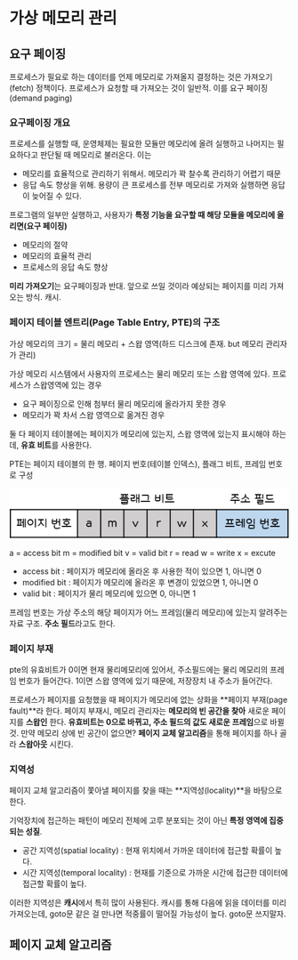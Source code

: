 # 가상 메모리 관리

## 요구 페이징

프로세스가 필요로 하는 데이터를 언제 메모리로 가져올지 결정하는 것은 가져오기(fetch) 정책이다. 프로세스가 요청할 때 가져오는 것이 일반적. 이를 요구 페이징(demand paging)

### 요구페이징 개요

프로세스를 실행할 때, 운영체제는 필요한 모듈만 메모리에 올려 실행하고 나머지는 필요하다고 판단될 때 메모리로 불러온다. 이는

- 메모리를 효율적으로 관리하기 위해서. 메모리가 꽉 찰수록 관리하기 어렵기 때문
- 응답 속도 향상을 위해. 용량이 큰 프로세스를 전부 메모리로 가져와 실행하면 응답이 늦어질 수 있다.

프로그램의 일부만 실행하고, 사용자가 **특정 기능을 요구할 때 해당 모듈을 메모리에 올리면(요구 페이징)**

- 메모리의 절약
- 메모리의 효율적 관리
- 프로세스의 응답 속도 향상

**미리 가져오기**는 요구페이징과 반대. 앞으로 쓰일 것이라 예상되는 페이지를 미리 가져오는 방식. 캐시.

### 페이지 테이블 엔트리(Page Table Entry, PTE)의 구조

가상 메모리의 크기 = 물리 메모리 + 스왑 영역(하드 디스크에 존재. but 메모리 관리자가 관리)

가상 메모리 시스템에서 사용자의 프로세스는 물리 메모리 또는 스왑 영역에 있다. 프로세스가 스왑영역에 있는 경우

- 요구 페이징으로 인해 첨부터 물리 메모리에 올라가지 못한 경우
- 메모리가 꽉 차서 스왑 영역으로 옮겨진 경우

둘 다 페이지 테이블에는 페이지가 메모리에 있는지, 스왑 영역에 있는지 표시해야 하는데, **유효 비트**를 사용한다.

PTE는 페이지 테이블의 한 행. 페이지 번호(테이블 인덱스), 플래그 비트, 프레임 번호로 구성

![pte](./images/09/pte.png) 

a = access bit	m = modified bit	v = valid bit	r = read	w = write	x = excute

- access bit : 페이지가 메모리에 올라온 후 사용한 적이 있으면 1, 아니면 0
- modified bit : 페이지가 메모리에 올라온 후 변경이 있었으면 1, 아니면 0
- valid bit : 페이지가 물리 메모리에 있으면 0, 아니면 1

프레임 번호는 가상 주소의 해당 페이지가 어느 프레임(물리 메모리)에 있는지 알려주는 자료 구조. **주소 필드**라고도 한다. 



### 페이지 부재

pte의 유효비트가 0이면 현재 물리메모리에 있어서, 주소필드에는 물리 메모리의 프레임 번호가 들어간다. 1이면 스왑 영역에 있기 때문에, 저장장치 내 주소가 들어간다.

프로세스가 페이지를 요청했을 때 페이지가 메모리에 없는 상화을 **페이지 부재(page fault)**라 한다. 페이지 부재시, 메모리 관리자는 **메모리의 빈 공간을 찾아** 새로운 페이지를 **스왑인** 한다. **유효비트는 0으로 바뀌고, 주소 필드의 값도 새로운 프레임**으로 바뀔 것. 만약 메모리 상에 빈 공간이 없으면? **페이지 교체 알고리즘**을 통해 페이지를 하나 골라 **스왑아웃** 시킨다.



### 지역성

페이지 교체 알고리즘이 쫓아낼 페이지를 찾을 때는 **지역성(locality)**을 바탕으로 한다.

기억장치에 접근하는 패턴이 메모리 전체에 고루 분포되는 것이 아닌 **특정 영역에 집중되는 성질**.

- 공간 지역성(spatial locality) : 현재 위치에서 가까운 데이터에 접근할 확률이 높다.
- 시간 지역성(temporal locality) : 현재를 기준으로 가까운 시간에 접근한 데이터에 접근할 확률이 높다.

이러한 지역성은 **캐시**에서 특히 많이 사용된다. 캐시를 통해 다음에 읽을 데이터를 미리 가져오는데, goto문 같은 걸 만나면 적중률이 떨어질 가능성이 높다. goto문 쓰지말자.



## 페이지 교체 알고리즘


